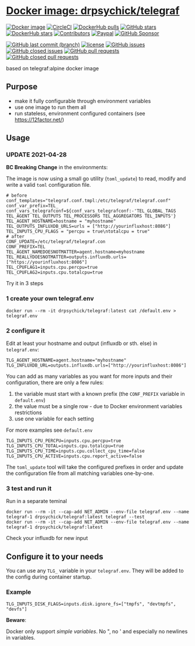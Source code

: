 # [Docker image: drpsychick/telegraf](https://hub.docker.com/r/drpsychick/telegraf/)

[![Docker image](https://img.shields.io/docker/image-size/drpsychick/telegraf?sort=date)](https://hub.docker.com/r/drpsychick/telegraf/tags)
[![CircleCI](https://img.shields.io/circleci/build/github/DrPsychick/docker-telegraf)](https://app.circleci.com/pipelines/github/DrPsychick/docker-telegraf)
[![DockerHub pulls](https://img.shields.io/docker/pulls/drpsychick/telegraf.svg)](https://hub.docker.com/r/drpsychick/telegraf/)
[![GitHub stars](https://img.shields.io/github/stars/drpsychick/docker-telegraf.svg)](https://github.com/drpsychick/docker-telegraf)
[![DockerHub stars](https://img.shields.io/docker/stars/drpsychick/telegraf.svg)](https://hub.docker.com/r/drpsychick/telegraf/)
[![Contributors](https://img.shields.io/github/contributors/drpsychick/docker-telegraf.svg)](https://github.com/drpsychick/docker-telegraf/graphs/contributors)
[![Paypal](https://img.shields.io/badge/donate-paypal-00457c.svg?logo=paypal)](https://www.paypal.com/cgi-bin/webscr?cmd=_s-xclick&hosted_button_id=FTXDN7LCDWUEA&source=url)
[![GitHub Sponsor](https://img.shields.io/badge/github-sponsor-blue?logo=github)](https://github.com/sponsors/DrPsychick)

[![GitHub last commit (branch)](https://img.shields.io/github/last-commit/drpsychick/docker-telegraf/master.svg)](https://github.com/drpsychick/docker-telegraf)
[![license](https://img.shields.io/github/license/drpsychick/docker-telegraf.svg)](https://github.com/drpsychick/docker-telegraf/blob/master/LICENSE)
[![GitHub issues](https://img.shields.io/github/issues/drpsychick/docker-telegraf.svg)](https://github.com/drpsychick/docker-telegraf/issues)
[![GitHub closed issues](https://img.shields.io/github/issues-closed/drpsychick/docker-telegraf.svg)](https://github.com/drpsychick/docker-telegraf/issues?q=is%3Aissue+is%3Aclosed)
[![GitHub pull requests](https://img.shields.io/github/issues-pr/drpsychick/docker-telegraf.svg)](https://github.com/drpsychick/docker-telegraf/pulls)
[![GitHub closed pull requests](https://img.shields.io/github/issues-pr-closed/drpsychick/docker-telegraf.svg)](https://github.com/drpsychick/docker-telegraf/pulls?q=is%3Apr+is%3Aclosed)


based on telegraf:alpine docker image

## Purpose
* make it fully configurable through environment variables
* use one image to run them all
* run stateless, environment configured containers (see https://12factor.net/)

## Usage

### **UPDATE 2021-04-28**
**BC Breaking Change** in the environments:

The image is now using a small go utility (`toml_update`) to read, modify and write a valid `toml` configuration file.
```shell
# before
conf_templates="telegraf.conf.tmpl:/etc/telegraf/telegraf.conf"
conf_var_prefix=TEL_
conf_vars_telegrafconf=${conf_vars_telegrafconf:-'TEL_GLOBAL_TAGS TEL_AGENT TEL_OUTPUTS TEL_PROCESSORS TEL_AGGREGATORS TEL_INPUTS'}
TEL_AGENT_HOSTNAME=hostname = "myhostname"
TEL_OUTPUTS_INFLUXDB_URLS=urls = ["http://yourinfluxhost:8086"]
TEL_INPUTS_CPU_FLAGS = "percpu = true\ntotalcpu = true"
# after
CONF_UPDATE=/etc/telegraf/telegraf.con
CONF_PREFIX=TEL
TEL_AGENT_NAMEDOESNOTMATTER=agent.hostname=myhostname
TEL_REALLYDOESNOTMATTER=outputs.influxdb.urls=["https://yourinfluxhost:8086"]
TEL_CPUFLAG1=inputs.cpu.percpu=true
TEL_CPUFLAG2=inputs.cpu.totalcpu=true
```

Try it in 3 steps

### 1 create your own telegraf.env
```
docker run --rm -it drpsychick/telegraf:latest cat /default.env > telegraf.env
```

### 2 configure it
Edit at least your hostname and output (influxdb or sth. else) in `telegraf.env`:
```
TLG_AGENT_HOSTNAME=agent.hostname="myhostname"
TLG_INFLUXDB_URL=outputs.influxdb.urls=["http://yourinfluxhost:8086"]
```

You can add as many variables as you want for more inputs and their configuration, there are only a few rules:
1. the variable must start with a known prefix (the `CONF_PREFIX` variable in `default.env`) 
2. the value must be a single row - due to Docker environment variables restrictions
3. use one variable for each setting 

For more examples see `default.env`
```
TLG_INPUTS_CPU_PERCPU=inputs.cpu.percpu=true
TLG_INPUTS_CPU_TOTAL=inputs.cpu.totalcpu=true
TLG_INPUTS_CPU_TIME=inputs.cpu.collect_cpu_time=false
TLG_INPUTS_CPU_ACTIVE=inputs.cpu.report_active=false
```
The `toml_update` tool will take the configured prefixes in order and update the configuration file from all matching variables one-by-one.

### 3 test and run it
Run in a separate teminal
```
docker run --rm -it --cap-add NET_ADMIN --env-file telegraf.env --name telegraf-1 drpsychick/telegraf:latest telegraf --test
docker run --rm -it --cap-add NET_ADMIN --env-file telegraf.env --name telegraf-1 drpsychick/telegraf:latest
```

Check your influxdb for new input

## Configure it to your needs
You can use any `TLG_` variable in your `telegraf.env`. They will be added to the config during container startup.

### Example 
```
TLG_INPUTS_DISK_FLAGS=inputs.disk.ignore_fs=["tmpfs", "devtmpfs", "devfs"]
```

**Beware**:

Docker only support *simple variables*. No ", no ' and especially no newlines in variables.

